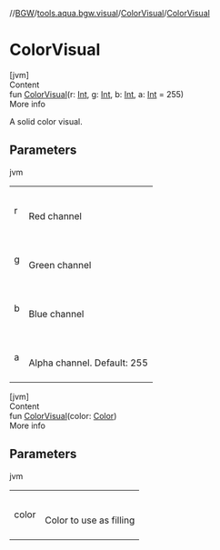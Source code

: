 //[BGW](../../../index.md)/[tools.aqua.bgw.visual](../index.md)/[ColorVisual](index.md)/[ColorVisual](-color-visual.md)



# ColorVisual  
[jvm]  
Content  
fun [ColorVisual](-color-visual.md)(r: [Int](https://kotlinlang.org/api/latest/jvm/stdlib/kotlin/-int/index.html), g: [Int](https://kotlinlang.org/api/latest/jvm/stdlib/kotlin/-int/index.html), b: [Int](https://kotlinlang.org/api/latest/jvm/stdlib/kotlin/-int/index.html), a: [Int](https://kotlinlang.org/api/latest/jvm/stdlib/kotlin/-int/index.html) = 255)  
More info  


A solid color visual.



## Parameters  
  
jvm  
  
| | |
|---|---|
| <a name="tools.aqua.bgw.visual/ColorVisual/ColorVisual/#kotlin.Int#kotlin.Int#kotlin.Int#kotlin.Int/PointingToDeclaration/"></a>r| <a name="tools.aqua.bgw.visual/ColorVisual/ColorVisual/#kotlin.Int#kotlin.Int#kotlin.Int#kotlin.Int/PointingToDeclaration/"></a><br><br>Red channel<br><br>|
| <a name="tools.aqua.bgw.visual/ColorVisual/ColorVisual/#kotlin.Int#kotlin.Int#kotlin.Int#kotlin.Int/PointingToDeclaration/"></a>g| <a name="tools.aqua.bgw.visual/ColorVisual/ColorVisual/#kotlin.Int#kotlin.Int#kotlin.Int#kotlin.Int/PointingToDeclaration/"></a><br><br>Green channel<br><br>|
| <a name="tools.aqua.bgw.visual/ColorVisual/ColorVisual/#kotlin.Int#kotlin.Int#kotlin.Int#kotlin.Int/PointingToDeclaration/"></a>b| <a name="tools.aqua.bgw.visual/ColorVisual/ColorVisual/#kotlin.Int#kotlin.Int#kotlin.Int#kotlin.Int/PointingToDeclaration/"></a><br><br>Blue channel<br><br>|
| <a name="tools.aqua.bgw.visual/ColorVisual/ColorVisual/#kotlin.Int#kotlin.Int#kotlin.Int#kotlin.Int/PointingToDeclaration/"></a>a| <a name="tools.aqua.bgw.visual/ColorVisual/ColorVisual/#kotlin.Int#kotlin.Int#kotlin.Int#kotlin.Int/PointingToDeclaration/"></a><br><br>Alpha channel. Default: 255<br><br>|
  
  


[jvm]  
Content  
fun [ColorVisual](-color-visual.md)(color: [Color](https://docs.oracle.com/javase/8/docs/api/java/awt/Color.html))  
More info  


## Parameters  
  
jvm  
  
| | |
|---|---|
| <a name="tools.aqua.bgw.visual/ColorVisual/ColorVisual/#java.awt.Color/PointingToDeclaration/"></a>color| <a name="tools.aqua.bgw.visual/ColorVisual/ColorVisual/#java.awt.Color/PointingToDeclaration/"></a><br><br>Color to use as filling<br><br>|
  
  



